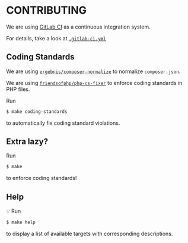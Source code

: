 # CONTRIBUTING


We are using [GitLab CI](https://docs.gitlab.com/ee/ci/) as a continuous integration system.

For details, take a look at [`.gitlab-ci.yml`](.gitlab-ci.yml)

## Coding Standards

We are using [`ergebnis/composer-normalize`](https://github.com/ergebnis/composer-normalize) to normalize `composer.json`.

We are using [`friendsofphp/php-cs-fixer`](https://github.com/FriendsOfPHP/PHP-CS-Fixer) to enforce coding standards in PHP files.

Run

```sh
$ make coding-standards
```

to automatically fix coding standard violations.

## Extra lazy?

Run

```sh
$ make
```

to enforce coding standards!

## Help

:bulb: Run

```sh
$ make help
```

to display a list of available targets with corresponding descriptions.
